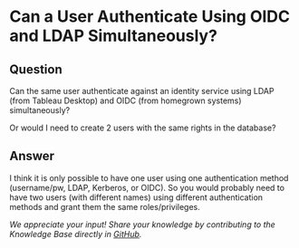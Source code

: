 # Can a User Authenticate Using OIDC and LDAP Simultaneously?

## Question
Can the same user authenticate against an identity service using LDAP (from Tableau Desktop) and OIDC (from homegrown systems) simultaneously?

Or would I need to create 2 users with the same rights in the database? 

## Answer
I think it is only possible to have one user using one authentication method (username/pw, LDAP, Kerberos, or OIDC). So you would probably need to have two users (with different names) using different authentication methods and grant them the same roles/privileges.

*We appreciate your input! Share your knowledge by contributing to the Knowledge Base directly in [GitHub](https://github.com/exasol/public-knowledgebase).* 
